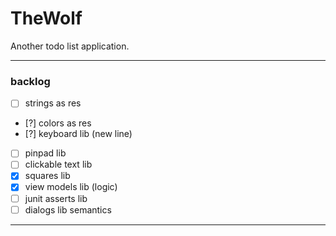 # TheWolf
Another todo list application.

---

### backlog
- [ ] strings as res
- [?] colors as res
- [?] keyboard lib (new line)
- [ ] pinpad lib
- [ ] clickable text lib
- [x] squares lib
- [x] view models lib (logic)
- [ ] junit asserts lib
- [ ] dialogs lib semantics

---
